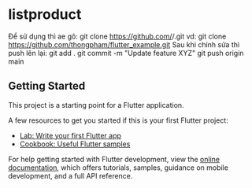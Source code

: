 # listproduct

Để sử dụng thì ae gõ:
  git clone https://github.com/<username>/<repository>.git
vd: git clone https://github.com/thongpham/flutter_example.git
Sau khi chỉnh sửa thì push lên lại: 
  git add .
  git commit -m "Update feature XYZ"
  git push origin main




## Getting Started

This project is a starting point for a Flutter application.

A few resources to get you started if this is your first Flutter project:

- [Lab: Write your first Flutter app](https://docs.flutter.dev/get-started/codelab)
- [Cookbook: Useful Flutter samples](https://docs.flutter.dev/cookbook)

For help getting started with Flutter development, view the
[online documentation](https://docs.flutter.dev/), which offers tutorials,
samples, guidance on mobile development, and a full API reference.
